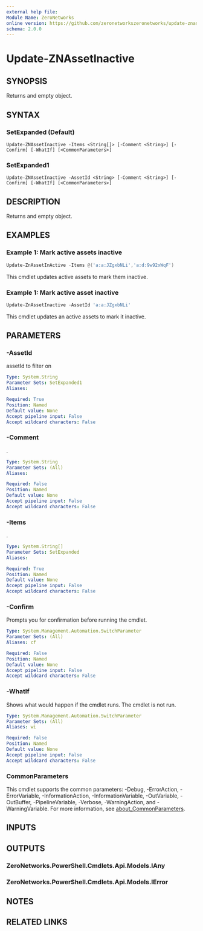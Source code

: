 ```yaml
---
external help file:
Module Name: ZeroNetworks
online version: https://github.com/zeronetworkszeronetworks/update-znassetinactive
schema: 2.0.0
---
```


# Update-ZNAssetInactive

## SYNOPSIS
Returns and empty object.

## SYNTAX

### SetExpanded (Default)
```
Update-ZNAssetInactive -Items <String[]> [-Comment <String>] [-Confirm] [-WhatIf] [<CommonParameters>]
```

### SetExpanded1
```
Update-ZNAssetInactive -AssetId <String> [-Comment <String>] [-Confirm] [-WhatIf] [<CommonParameters>]
```

## DESCRIPTION
Returns and empty object.

## EXAMPLES

### Example 1: Mark active assets inactive
```powershell
Update-ZnAssetInActive -Items @('a:a:JZgxbNLi','a:d:9w92xWqF')
```

This cmdlet updates active assets to mark them inactive.

### Example 1: Mark active asset inactive
```powershell
Update-ZnAssetInactive -AssetId 'a:a:JZgxbNLi'
```

This cmdlet updates an active assets to mark it inactive.

## PARAMETERS

### -AssetId
assetId to filter on

```yaml
Type: System.String
Parameter Sets: SetExpanded1
Aliases:

Required: True
Position: Named
Default value: None
Accept pipeline input: False
Accept wildcard characters: False
```

### -Comment
.

```yaml
Type: System.String
Parameter Sets: (All)
Aliases:

Required: False
Position: Named
Default value: None
Accept pipeline input: False
Accept wildcard characters: False
```

### -Items
.

```yaml
Type: System.String[]
Parameter Sets: SetExpanded
Aliases:

Required: True
Position: Named
Default value: None
Accept pipeline input: False
Accept wildcard characters: False
```

### -Confirm
Prompts you for confirmation before running the cmdlet.

```yaml
Type: System.Management.Automation.SwitchParameter
Parameter Sets: (All)
Aliases: cf

Required: False
Position: Named
Default value: None
Accept pipeline input: False
Accept wildcard characters: False
```

### -WhatIf
Shows what would happen if the cmdlet runs.
The cmdlet is not run.

```yaml
Type: System.Management.Automation.SwitchParameter
Parameter Sets: (All)
Aliases: wi

Required: False
Position: Named
Default value: None
Accept pipeline input: False
Accept wildcard characters: False
```

### CommonParameters
This cmdlet supports the common parameters: -Debug, -ErrorAction, -ErrorVariable, -InformationAction, -InformationVariable, -OutVariable, -OutBuffer, -PipelineVariable, -Verbose, -WarningAction, and -WarningVariable. For more information, see [about_CommonParameters](http://go.microsoft.com/fwlink/?LinkID=113216).

## INPUTS

## OUTPUTS

### ZeroNetworks.PowerShell.Cmdlets.Api.Models.IAny

### ZeroNetworks.PowerShell.Cmdlets.Api.Models.IError

## NOTES

## RELATED LINKS

